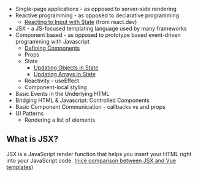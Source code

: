 
- Single-page applications - as opposed to server-side rendering
- Reactive programming - as opposed to declarative programming
	- [Reacting to Input with State](https://react.dev/learn/reacting-to-input-with-state) (from react.dev)
- JSX - a JS-focused templating language used by many frameworks 
- Component based - as opposed to prototype based event-driven programming with Javascript
	- [Defining Components](https://react.dev/learn/your-first-component)
	- Props
	- State 
		- [Updating Objects in State](https://react.dev/learn/updating-objects-in-state)
		- [Updating Arrays in State](https://react.dev/learn/updating-arrays-in-state)
	- Reactivity - useEffect 
	- Component-local styling
- Basic Events in the Underlying HTML
- Bridging HTML &  Javascript: Controlled Components
- Basic Component Communication - callbacks vs and props
- UI Patterns
	- Rendering a list of elements 



## What is JSX?

JSX is a JavaScript render function that helps you insert your HTML right into your JavaScript code. ([nice comparison between JSX and Vue templates](https://www.freecodecamp.org/news/reacts-jsx-vs-vue-s-templates-a-showdown-on-the-front-end-b00a70470409/))


